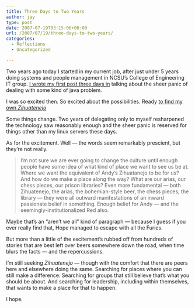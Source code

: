 ```yaml
---
title: Three Days to Two Years
author: jay
type: post
date: 2007-07-19T03:15:06+00:00
url: /2007/07/19/three-days-to-two-years/
categories:
  - Reflections
  - Uncategorized

---
```

Two years ago today I started in my current job, after just under 5 years doing systems and people management in NCSU’s College of Engineering IT group. [I wrote my first post three days in][1] talking about the sheer panic of dealing with some kind of java problem.

I was so excited then. So excited about the possibilities. Ready [to find my own _Zihuatenejo_][2]

Some things change. Two years of delegating only to myself resharpened the technology saw reasonably enough and the sheer panic is reserved for things other than my linux servers these days.

As for the excitement. Well — the words seem remarkably prescient, but they’re not really.

> I’m not sure we are ever going to change the culture until enough people have some idea of what kind of place we want to see us be at. Where we want the equivalent of Andy’s Zihuatanejo to be for us? And how do we make a place along the way? What are our arias, our chess pieces, our prison libraries? Even more fundamental — both Zihuatenejo, the arias, the bohemian-style beer, the chess pieces, the library — they were all outward manifestations of an inward passionate belief in something. Enough belief for Andy — and the seemingly-institutionalized Red also.

Maybe that’s an “aren’t we all” kind of paragraph — because I guess if you ever really find that, Hope managed to escape with all the Furies.

But more than a little of the excitement’s rubbed off from hundreds of stories that are best left over beers somewhere down the road, when time blurs the facts — and the repercussions.

I’m still seeking _Zihuatenejo_ — though with the comfort that there are peers here and elsewhere doing the same. Searching for places where you can still make a difference. Searching for groups that still believe that’s what you should be about. And searching for leadership, including within themselves, that wants to make a place for that to happen.

I hope.

 [1]: https://rambleon.org/2005/07/21/three-days/
 [2]: https://rambleon.org/2005/04/07/brooks-was-here/